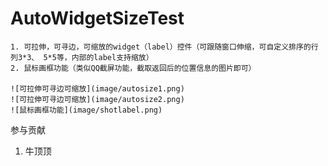 # AutoWidgetSizeTest



    1. 可拉伸，可寻边，可缩放的widget（label）控件（可跟随窗口伸缩，可自定义排序的行列3*3、 5*5等，内部的label支持缩放）
    2. 鼠标画框功能（类似QQ截屏功能，截取返回后的位置信息的图片即可）

    ![可拉伸可寻边可缩放](image/autosize1.png)
    ![可拉伸可寻边可缩放](image/autosize2.png)
    ![鼠标画框功能](image/shotlabel.png)

参与贡献

1.  牛顶顶

